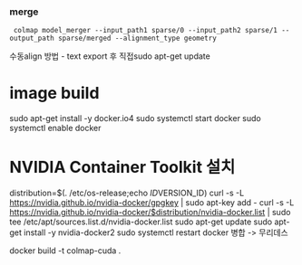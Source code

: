 


### merge
```
 colmap model_merger --input_path1 sparse/0 --input_path2 sparse/1 --output_path sparse/merged --alignment_type geometry 
```


수동align 방법 - text export 후 직접sudo apt-get update


# image build
sudo apt-get install -y docker.io4
sudo systemctl start docker
sudo systemctl enable docker

# NVIDIA Container Toolkit 설치
distribution=$(. /etc/os-release;echo $ID$VERSION_ID)
curl -s -L https://nvidia.github.io/nvidia-docker/gpgkey | sudo apt-key add -
curl -s -L https://nvidia.github.io/nvidia-docker/$distribution/nvidia-docker.list | sudo tee /etc/apt/sources.list.d/nvidia-docker.list
sudo apt-get update
sudo apt-get install -y nvidia-docker2
sudo systemctl restart docker 병합 -> 무리데스


docker build -t colmap-cuda .